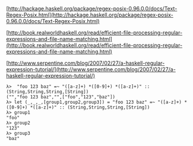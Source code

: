 [http://hackage.haskell.org/package/regex-posix-0.96.0.0/docs/Text-Regex-Posix.html](http://hackage.haskell.org/package/regex-posix-0.96.0.0/docs/Text-Regex-Posix.html)

[http://book.realworldhaskell.org/read/efficient-file-processing-regular-expressions-and-file-name-matching.html](http://book.realworldhaskell.org/read/efficient-file-processing-regular-expressions-and-file-name-matching.html)

[http://www.serpentine.com/blog/2007/02/27/a-haskell-regular-expression-tutorial/](http://www.serpentine.com/blog/2007/02/27/a-haskell-regular-expression-tutorial/)


```
λ>  "foo 123 baz" =~ "([a-z]+) *([0-9]+) *([a-z]+)" :: (String,String,String,[String])
("","foo 123 baz","",["foo","123","baz"])
λ> let (_,_,_,[group1,group2,group3]) = "foo 123 baz" =~ "([a-z]+) *([0-9]+) *([a-z]+)" :: (String,String,String,[String])
λ> group1
"foo"
λ> group2
"123"
λ> group3
"baz"
```